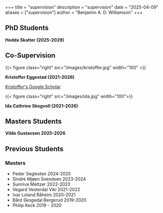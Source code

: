 +++
title = "supervision"
description = "supervision"
date = "2025-04-09"
aliases = ["supervision"]
author = "Benjamin A. D. Williamson"
+++

## PhD Students

**Hedda Skatter (2025-2029)**


## Co-Supervision
 
{{< figure class="right" src="/images/kristoffer.jpg" width="100" >}}

 **Kristoffer Eggestad (2021-2026)**

[Kristoffer's Google Scholar](https://scholar.google.com/citations?user=Rxlk0nkAAAAJ&hl=no)

{{< figure class="right" src="/images/ida.jpg" width="100">}}

**Ida Cathrine Skogvoll (2021-2026)**


## Masters Students 

**Vilde Gustavsen 2025-2026**


## Previous Students


### Masters

- Peder Seglesten 2024-2025
- Sindre Mjøen Svendsen 2023-2024
- Sunniva Meltzer 2022-2023
- Vegard Vesterdal Viki 2021-2022
- Ivar Loland Råheim 2020-2021
- Bård Skogedal Bergerud 2019-2020
- Philip Keck 2019 - 2020